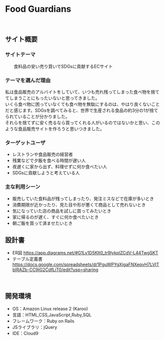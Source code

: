 # Food Guardians
​
## サイト概要
### サイトテーマ
　　食料品の安い売り買いでSDGsに貢献するECサイト
​
### テーマを選んだ理由
私は食品販売のアルバイトをしていて、いつも売れ残ってしまった食べ物を捨ててしまうことにもったいないと思ってきました。<br>
いくら食べ物に困っていなくても食べ物を無駄にするのは、やはり良くないことだと感じます。SDGsを調べてみると、世界で生産される食品の約3分の1が捨てられていることが分かりました。<br>
それらを捨てずに安く売るなら買ってくれる人がいるのではないかと思い、このような食品販売サイトを作ろうと思いつきました。
​
### ターゲットユーザ
- レストランや食品販売の経営者
- 残業などで夕飯を食べる時間が遅い人
- 夜遅くに家から出ず、料理せずに何か食べたい人
- SDGsに貢献しようと考えている人
​
### 主な利用シーン
- 販売していた食料品が残ってしまったり、発注ミスなどで在庫が多いとき
- 消費期限が近かったり、見た目や形が悪くて商品として売れないとき
- 気になっていた店の商品を試しに買ってみたいとき
- 家に帰るのが遅く、すぐに何か食べたいとき
- 朝ご飯を買って済ませたいとき
​
## 設計書
- ER図  https://app.diagrams.net/#G1Ly1D5KIt0_tr9lykplZCdV-L44TwgSKT
- テーブル定義書  https://docs.google.com/spreadsheets/d/1PguWPYgXjgaFNXeqvH7LVITbIRAZb-CC9jG2CdfLiT0/edit?usp=sharing

​
## 開発環境
- OS：Amazon Linux release 2 (Karoo)
- 言語：HTML,CSS,JavaScript,Ruby,SQL
- フレームワーク：Ruby on Rails
- JSライブラリ：jQuery
- IDE：Cloud9
​